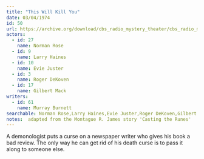 ```yaml
---
title: "This Will Kill You"
date: 03/04/1974
id: 50
url: https://archive.org/download/cbs_radio_mystery_theater/cbs_radio_mystery_theater-0001-0050.zip/cbs_radio_mystery_theater-0001-0050%2Fcbsrmt_0050_this_will_kill_you.mp3
actors:  
  - id: 27
    name: Norman Rose  
  - id: 9
    name: Larry Haines  
  - id: 10
    name: Evie Juster  
  - id: 3
    name: Roger DeKoven  
  - id: 17
    name: Gilbert Mack
writers:  
  - id: 61
    name: Murray Burnett
searchable: Norman Rose,Larry Haines,Evie Juster,Roger DeKoven,Gilbert Mack Murray Burnett
notes:  adapted from the Montague R. James story 'Casting the Runes'
---
```

A demonologist puts a curse on a newspaper writer who gives his book a bad review. The only way he can get rid of his death curse is to pass it along to someone else.
